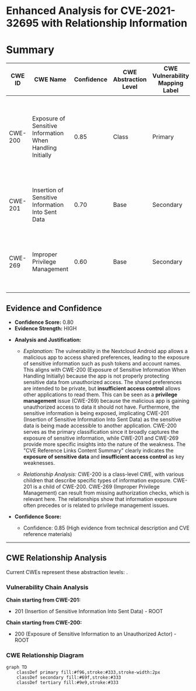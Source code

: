 # Enhanced Analysis for CVE-2021-32695 with Relationship Information

# Summary
| CWE ID | CWE Name | Confidence | CWE Abstraction Level | CWE Vulnerability Mapping Label | CWE-Vulnerability Mapping Notes |
|---|---|---|---|---|---|
| CWE-200 | Exposure of Sensitive Information When Handling Initially | 0.85 | Class | Primary | The primary weakness is the exposure of sensitive information due to insufficient access control on shared preferences. |
| CWE-201 | Insertion of Sensitive Information Into Sent Data | 0.70 | Base | Secondary | Sensitive data such as push tokens and account names are being exposed. |
| CWE-269 | Improper Privilege Management | 0.60 | Base | Secondary | A malicious app is gaining unauthorized access to data it should not have. |

## Evidence and Confidence

*   **Confidence Score:** 0.80
*   **Evidence Strength:** HIGH

- **Analysis and Justification:**  
  - *Explanation:* The vulnerability in the Nextcloud Android app allows a malicious app to access shared preferences, leading to the exposure of sensitive information such as push tokens and account names. This aligns with CWE-200 (Exposure of Sensitive Information When Handling Initially) because the app is not properly protecting sensitive data from unauthorized access. The shared preferences are intended to be private, but **insufficient access control** allows other applications to read them. This can be seen as a **privilege management** issue (CWE-269) because the malicious app is gaining unauthorized access to data it should not have. Furthermore, the sensitive information is being exposed, implicating CWE-201 (Insertion of Sensitive Information Into Sent Data) as the sensitive data is being made accessible to another application. CWE-200 serves as the primary classification since it broadly captures the exposure of sensitive information, while CWE-201 and CWE-269 provide more specific insights into the nature of the weakness. The "CVE Reference Links Content Summary" clearly indicates the **exposure of sensitive data** and **insufficient access control** as key weaknesses.
  
  - *Relationship Analysis:* CWE-200 is a class-level CWE, with various children that describe specific types of information exposure. CWE-201 is a child of CWE-200. CWE-269 (Improper Privilege Management) can result from missing authorization checks, which is relevant here. The relationships show that information exposure often precedes or is related to privilege management issues.

- **Confidence Score:**  
  - Confidence: 0.85 (High evidence from technical description and CVE reference materials)
---


## CWE Relationship Analysis

Current CWEs represent these abstraction levels: .


### Vulnerability Chain Analysis

**Chain starting from CWE-201:**
- 201 (Insertion of Sensitive Information Into Sent Data) - ROOT


**Chain starting from CWE-200:**
- 200 (Exposure of Sensitive Information to an Unauthorized Actor) - ROOT



### CWE Relationship Diagram

```mermaid
graph TD
    classDef primary fill:#f96,stroke:#333,stroke-width:2px
    classDef secondary fill:#69f,stroke:#333
    classDef tertiary fill:#9e9,stroke:#333
```
